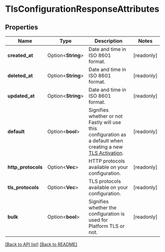 # TlsConfigurationResponseAttributes

## Properties

Name | Type | Description | Notes
------------ | ------------- | ------------- | -------------
**created_at** | Option<**String**> | Date and time in ISO 8601 format. | [readonly]
**deleted_at** | Option<**String**> | Date and time in ISO 8601 format. | [readonly]
**updated_at** | Option<**String**> | Date and time in ISO 8601 format. | [readonly]
**default** | Option<**bool**> | Signifies whether or not Fastly will use this configuration as a default when creating a new [TLS Activation](/reference/api/tls/custom-certs/activations/). | [readonly]
**http_protocols** | Option<**Vec<String>**> | HTTP protocols available on your configuration. | [readonly]
**tls_protocols** | Option<**Vec<f32>**> | TLS protocols available on your configuration. | [readonly]
**bulk** | Option<**bool**> | Signifies whether the configuration is used for Platform TLS or not. | [readonly]

[[Back to API list]](../README.md#documentation-for-api-endpoints) [[Back to README]](../README.md)


